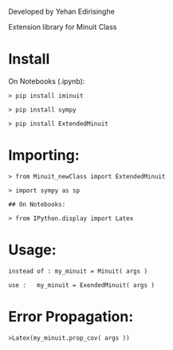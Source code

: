 Developed by Yehan Edirisinghe

Extension library for Minuit Class

# Install

On Notebooks (.ipynb):
    
    > pip install iminuit
    
    > pip install sympy
    
    > pip install ExtendedMinuit

# Importing:
    
    > from Minuit_newClass import ExtendedMinuit

    > import sympy as sp

    ## On Notebooks:
    
    > from IPython.display import Latex


# Usage:
    
    instead of : my_minuit = Minuit( args )
    
    use :   my_minuit = ExendedMinuit( args )

# Error Propagation:

    >Latex(my_minuit.prop_cov( args ))
